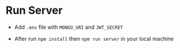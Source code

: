 # Run Server

- Add `.env` file with `MONGO_URI` and `JWT_SECRET`

- After run `npm install` then `npm run server` in your local machine
